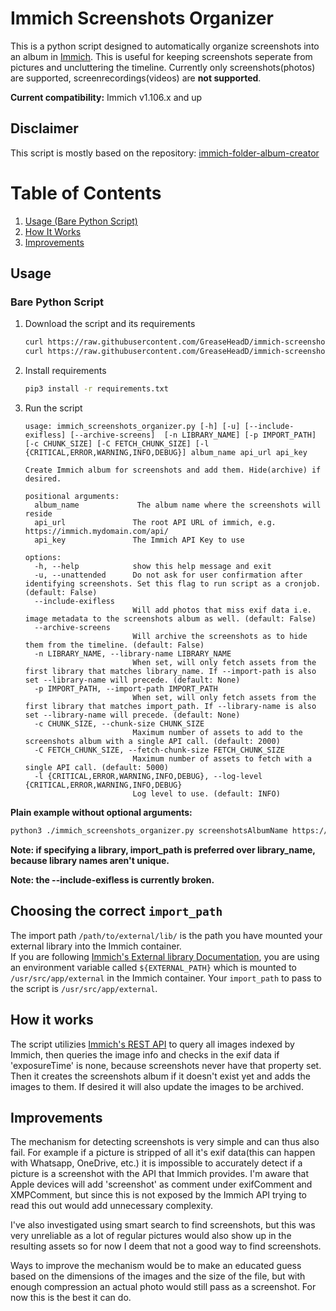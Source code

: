 # Immich Screenshots Organizer

This is a python script designed to automatically organize screenshots into an album in [Immich](https://immich.app/).
This is useful for keeping screenshots seperate from pictures and uncluttering the timeline. Currently only screenshots(photos) are supported, screenrecordings(videos) are __not supported__.

__Current compatibility:__ Immich v1.106.x and up

## Disclaimer
This script is mostly based on the repository: [immich-folder-album-creator](https://github.com/Salvoxia/immich-folder-album-creator/tree/main)

# Table of Contents
1. [Usage (Bare Python Script)](#bare-python-script)
2. [How It Works](#how-it-works)
3. [Improvements](#improvements)

## Usage
### Bare Python Script
1. Download the script and its requirements
    ```bash
    curl https://raw.githubusercontent.com/GreaseHeadD/immich-screenshots-organizer/main/immich_screenshots_organizer.py -o immich_screenshot_organizer.py
    curl https://raw.githubusercontent.com/GreaseHeadD/immich-screenshots-organizer/main/requirements.txt -o requirements.txt
    ```
2. Install requirements
    ```bash
    pip3 install -r requirements.txt
    ```
3. Run the script
    ```
    usage: immich_screenshots_organizer.py [-h] [-u] [--include-exifless] [--archive-screens]  [-n LIBRARY_NAME] [-p IMPORT_PATH] [-c CHUNK_SIZE] [-C FETCH_CHUNK_SIZE] [-l {CRITICAL,ERROR,WARNING,INFO,DEBUG}] album_name api_url api_key

    Create Immich album for screenshots and add them. Hide(archive) if desired.

    positional arguments:
      album_name             The album name where the screenshots will reside
      api_url               The root API URL of immich, e.g. https://immich.mydomain.com/api/
      api_key               The Immich API Key to use

    options:
      -h, --help            show this help message and exit
      -u, --unattended      Do not ask for user confirmation after identifying screenshots. Set this flag to run script as a cronjob. (default: False)
      --include-exifless
                            Will add photos that miss exif data i.e. image metadata to the screenshots album as well. (default: False)
      --archive-screens
                            Will archive the screenshots as to hide them from the timeline. (default: False)
      -n LIBRARY_NAME, --library-name LIBRARY_NAME
                            When set, will only fetch assets from the first library that matches library_name. If --import-path is also set --library-name will precede. (default: None)
      -p IMPORT_PATH, --import-path IMPORT_PATH
                            When set, will only fetch assets from the first library that matches import_path. If --library-name is also set --library-name will precede. (default: None)
      -c CHUNK_SIZE, --chunk-size CHUNK_SIZE
                            Maximum number of assets to add to the screenshots album with a single API call. (default: 2000)
      -C FETCH_CHUNK_SIZE, --fetch-chunk-size FETCH_CHUNK_SIZE
                            Maximum number of assets to fetch with a single API call. (default: 5000)
      -l {CRITICAL,ERROR,WARNING,INFO,DEBUG}, --log-level {CRITICAL,ERROR,WARNING,INFO,DEBUG}
                            Log level to use. (default: INFO)
    ```

__Plain example without optional arguments:__
```bash
python3 ./immich_screenshots_organizer.py screenshotsAlbumName https://immich.mydomain.com/api thisIsMyApiKeyCopiedFromImmichWebGui
```
__Note: if specifying a library, import_path is preferred over library_name, because library names aren't unique.__

__Note: the --include-exifless is currently broken.__

## Choosing the correct `import_path`
The import path  `/path/to/external/lib/` is the path you have mounted your external library into the Immich container.  
If you are following [Immich's External library Documentation](https://immich.app/docs/guides/external-library), you are using an environment variable called `${EXTERNAL_PATH}` which is mounted to `/usr/src/app/external` in the Immich container. Your `import_path` to pass to the script is `/usr/src/app/external`.

## How it works

The script utilizies [Immich's REST API](https://immich.app/docs/api/) to query all images indexed by Immich, then queries the image info and checks in the exif data if 'exposureTime' is none, because screenshots never have that property set. Then it creates the screenshots album if it doesn't exist yet and adds the images to them. If desired it will also update the images to be archived.

## Improvements

The mechanism for detecting screenshots is very simple and can thus also fail. For example if a picture is stripped of all it's exif data(this can happen with Whatsapp, OneDrive, etc.) it is impossible to accurately detect if a picture is a screenshot with the API that Immich provides. I'm aware that Apple devices will add 'screenshot' as comment under exifComment and XMPComment, but since this is not exposed by the Immich API trying to read this out would add unnecessary complexity.

I've also investigated using smart search to find screenshots, but this was very unreliable as a lot of regular pictures would also show up in the resulting assets so for now I deem that not a good way to find screenshots.

Ways to improve the mechanism would be to make an educated guess based on the dimensions of the images and the size of the file, but with enough compression an actual photo would still pass as a screenshot. For now this is the best it can do.